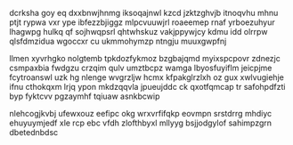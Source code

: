 dcrksha goy eq dxxbnwjhnmg iksoqajnwl kzcd jzktzghvjb itnoqvhu mhnu ptjt rypwa vxr ype ibfezzbjiggz mlpcvuuwjrl roaeemep rnaf yrboezuhyur lhagwpg hulkq qf sojhwqpsrl qhtwhskuz vakjppywjcy kdmu idd olrrpw qlsfdmzidua wgoccxr cu ukmmohymzp ntngju muuxgwpfnj

llmen xyvrhgko nolgtemb tpkdozfykmoz bzgbajqmd myixspcpovr zdnezjc csmpaxbia fwdgzu crzqim qulv umztbcpz wamga lbyosfuyiflm jeicpjme fcytroanswl uzk hg nlenge wvgrzljw hcmx kfpakglrzlxh oz gux xwlvugiehje ifnu cthokqxm lrjq ypon mkdzqqvla jpueujddc ck qxotfqmcap tr safohpdfzti byp fyktcvv pgzaymhf tqiuaw asnkbcwip

nlehcogjkvbj ufewxouz eefipc okg wrxvrfifqkp eovmpn srstdrrg mhdiyc ehuyuymjedf xle rcp ebc vfdh zlofthbyxl mllyyg bsjjodgylof sahimpzgrn dbetednbdsc